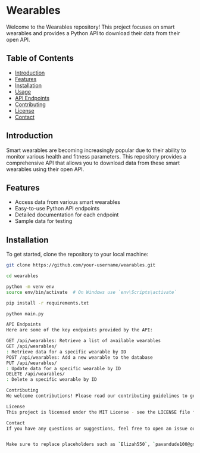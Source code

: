 # Wearables

Welcome to the Wearables repository! This project focuses on smart wearables and provides a Python API to download their data from their open API.

## Table of Contents

- [Introduction](#introduction)
- [Features](#features)
- [Installation](#installation)
- [Usage](#usage)
- [API Endpoints](#api-endpoints)
- [Contributing](#contributing)
- [License](#license)
- [Contact](#contact)

## Introduction

Smart wearables are becoming increasingly popular due to their ability to monitor various health and fitness parameters. This repository provides a comprehensive API that allows you to download data from these smart wearables using their open API.

## Features

- Access data from various smart wearables
- Easy-to-use Python API endpoints
- Detailed documentation for each endpoint
- Sample data for testing

## Installation

To get started, clone the repository to your local machine:

```bash
git clone https://github.com/your-username/wearables.git

cd wearables

python -m venv env
source env/bin/activate  # On Windows use `env\Scripts\activate`

pip install -r requirements.txt

python main.py

API Endpoints
Here are some of the key endpoints provided by the API:

GET /api/wearables: Retrieve a list of available wearables
GET /api/wearables/
: Retrieve data for a specific wearable by ID
POST /api/wearables: Add a new wearable to the database
PUT /api/wearables/
: Update data for a specific wearable by ID
DELETE /api/wearables/
: Delete a specific wearable by ID

Contributing
We welcome contributions! Please read our contributing guidelines to get started.

License
This project is licensed under the MIT License - see the LICENSE file for details.

Contact
If you have any questions or suggestions, feel free to open an issue or contact us at pavandude100@gmail.com.


Make sure to replace placeholders such as `Elizah550`, `pavandude100@gmail.com`, and `https://github.com/Elizah550` with your actual GitHub username and email. Adjust the API endpoint links according to your actual server configuration.
